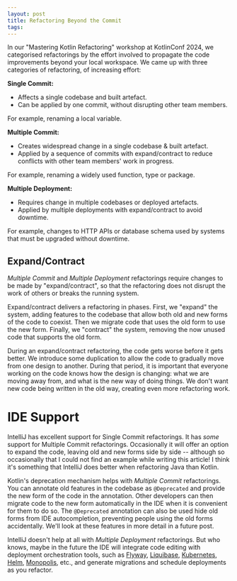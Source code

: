 ```yaml
---
layout: post
title: Refactoring Beyond the Commit
tags:
---
```


In our "Mastering Kotlin Refactoring" workshop at KotlinConf 2024, we categorised refactorings by the effort involved to propagate the code improvements beyond your local workspace.  We came up with three categories of refactoring, of increasing effort:

**Single Commit:** 

* Affects a single codebase and built artefact.
* Can be applied by one commit, without disrupting other team members.

For example, renaming a local variable.

**Multiple Commit:**

* Creates widespread change in a single codebase & built artefact.
* Applied by a sequence of commits with expand/contract to reduce conflicts with other team members' work in progress.

For example, renaming a widely used function, type or package. 

**Multiple Deployment:**

* Requires change in multiple codebases or deployed artefacts.
* Applied by multiple deployments with expand/contract to avoid downtime.

For example, changes to HTTP APIs or database schema used by systems that must be upgraded without downtime.


## Expand/Contract

_Multiple Commit_ and _Multiple Deployment_ refactorings require changes to be made by "expand/contract", so that the refactoring does not disrupt the work of others or breaks the running system.  

Expand/contract delivers a refactoring in phases.  First, we "expand" the system, adding features to the codebase that allow both old and new forms of the code to coexist.  Then we migrate code that uses the old form to use the new form.  Finally, we "contract" the system, removing the now unused code that supports the old form.

During an expand/contract refactoring, the code gets worse before it gets better. We introduce some duplication to allow the code to gradually move from one design to another.  During that period, it is important that everyone working on the code knows how the design is changing: what we are moving away from, and what is the new way of doing things. We don't want new code being written in the old way, creating even more refactoring work.

# IDE Support

IntelliJ has excellent support for Single Commit refactorings.  It has _some_ support for Multiple Commit refactorings.  Occasionally it will offer an option to expand the code, leaving old and new forms side by side -- although so occasionally that I could not find an example while writing this article! I think it's something that IntelliJ does better when refactoring Java than Kotlin.

Kotlin's deprecation mechanism helps with _Multiple Commit_ refactorings.  You can annotate old features in the codebase as `@Deprecated` and provide the new form of the code in the annotation. Other developers can then migrate code to the new form automatically in the IDE when it is convenient for them to do so.  The `@Deprecated` annotation can also be used hide old forms from IDE autocompletion, preventing people using the old forms accidentally.  We'll look at these features in more detail in a future post.

IntelliJ doesn't help at all with _Multiple Deployment_ refactorings.  But who knows, maybe in the future the IDE will integrate code editing with deployment orchestration tools, such as [Flyway](https://flywaydb.org/), [Liquibase](https://www.liquibase.com/), [Kubernetes](https://kubernetes.io/), [Helm](https://helm.sh/), [Monopolis](https://monopolis.cloud/), etc., and generate migrations and schedule deployments as you refactor.


